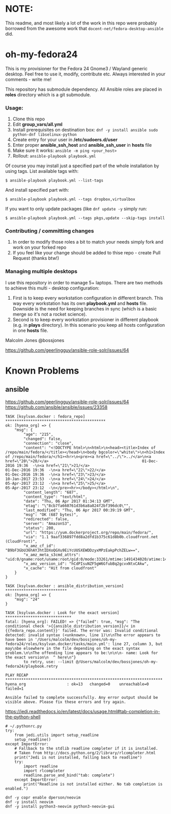 # NOTE:
This readme, and most likely a lot of the work in this repo were probably borrowed from the awesome work that `docent-net/fedora-desktop-ansible` did.

# oh-my-fedora24

This is my provisioner for the Fedora 24 Gnome3 / Wayland
generic desktop. Feel free to use it, modify, contribute etc.
Always interested in your comments - write me!

This repository has submodule dependency. All Ansible roles are placed in **roles** directory
which is a git submodule.

### Usage: ###

1. Clone this repo
1. Edit **group_vars/all.yml**
1. Install prerequisites on destination box: `dnf -y install ansible sudo python-dnf libselinux-python`
1. Create entry for your user in **/etc/sudoers.d/user**
1. Enter proper **ansible_ssh_host** and **ansible_ssh_user** in **hosts** file
1. Make sure it works: `ansible -m ping <your_host>`
1. Rollout: `ansible-playbook playbook.yml`

Of course you may install just a specified part of the
whole installation by using tags. List available tags
with:

`$ ansible-playbook playbook.yml --list-tags`

 And install specified part with:

`$ ansible-playbook playbook.yml --tags dropbox,virtualbox`

If you want to only update packages (like `dnf update -y` simply run:

`$ ansible-playbook playbook.yml --tags pkgs,update --skip-tags install`

### Contributing / committing changes ###

1. In order to modify those roles a bit to match your needs simply fork and work on your forked repo
1. If you feel like your change should be added to thise repo - create Pull Request (thanks btw!)

### Managing multiple desktops ###

I use this repository in order to manage 5+ laptops. There are two methods to achieve this
multi - desktop configuration:

1. First is to keep every workstation configuration in different branch. This way every workstation
   has its own **playbook.yml** and **hosts** file. Downside is the need for keeping branches in sync
   (which is a basic merge so it's not a rocket science).
1. Second is to keep every workstation provisioner in different playbook (e.g. in **plays** directory).
   In this scenario you keep all hosts configuration in one **hosts** file.

Malcolm Jones
@bossjones



https://github.com/geerlingguy/ansible-role-solr/issues/64


# Known Problems

## ansible

https://github.com/geerlingguy/ansible-role-solr/issues/64
https://github.com/ansible/ansible/issues/23358

```
TASK [ksylvan.docker : fedora_repo] ********************************************
ok: [hyena_org] => {
    "msg": {
        "age": "215",
        "changed": false,
        "connection": "close",
        "content": "<!DOCTYPE html>\n<html>\n<head><title>Index of /repo/main/fedora/</title></head>\n<body bgcolor=\"white\">\n<h1>Index of /repo/main/fedora/</h1><hr>\n<pre><a href=\"../\">../</a>\n<a href=\"20\">20/</a>                                         01-Dec-2016 19:36  -\n<a href=\"21\">21/</a>                                         01-Dec-2016 19:36  -\n<a href=\"22\">22/</a>                                         01-Dec-2016 19:36  -\n<a href=\"23\">23/</a>                                         10-Jan-2017 23:53  -\n<a href=\"24\">24/</a>                                         05-Apr-2017 23:12  -\n<a href=\"25\">25/</a>                                         05-Apr-2017 23:12  -\n</pre><hr></body></html>\n",
        "content_length": "687",
        "content_type": "text/html",
        "date": "Thu, 06 Apr 2017 01:34:13 GMT",
        "etag": "\"8cb7fa660761d3b6a8a824f2bf396dc0\"",
        "last_modified": "Thu, 06 Apr 2017 00:39:19 GMT",
        "msg": "OK (687 bytes)",
        "redirected": false,
        "server": "AmazonS3",
        "status": 200,
        "url": "https://yum.dockerproject.org/repo/main/fedora/",
        "via": "1.1 9aaf336897fdd8a2dfd1b375c61d8b0b.cloudfront.net (CloudFront)",
        "x_amz_cf_id": "B9bF3GbU36hAYJhtIDXoQGXu9EiYcUUSXEWDDzyxMPzEakpPchZELw==",
        "x_amz_meta_s3cmd_attrs": "uid:0/gname:root/uname:root/gid:0/mode:33261/mtime:1491434020/atime:1491434299/md5:8cb7fa660761d3b6a8a824f2bf396dc0/ctime:1491434020",
        "x_amz_version_id": "hCdPIsuNZF5gW6GfubBq2gcvxNtxCAkw",
        "x_cache": "Hit from cloudfront"
    }
}

TASK [ksylvan.docker : ansible_distribution_version] ***************************
ok: [hyena_org] => {
    "msg": "24"
}

TASK [ksylvan.docker : Look for the exact version] *****************************
fatal: [hyena_org]: FAILED! => {"failed": true, "msg": "The conditional check '>{{ansible_distribution_version}}/< in {{fedora_repo.content}}' failed. The error was: Invalid conditional detected: invalid syntax (<unknown>, line 1)\n\nThe error appears to have been in '/Users/malcolm/dev/bossjones/oh-my-fedora24/roles/ksylvan.docker/tasks/main.yml': line 27, column 3, but may\nbe elsewhere in the file depending on the exact syntax problem.\n\nThe offending line appears to be:\n\n\n- name: Look for the exact version\n  ^ here\n"}
        to retry, use: --limit @/Users/malcolm/dev/bossjones/oh-my-fedora24/playbook.retry

PLAY RECAP *********************************************************************
hyena_org                  : ok=13   changed=0    unreachable=0    failed=1

Ansible failed to complete successfully. Any error output should be
visible above. Please fix these errors and try again.

```


https://jedi.readthedocs.io/en/latest/docs/usage.html#tab-completion-in-the-python-shell

```
# ~/.pythonrc.py
try:
    from jedi.utils import setup_readline
    setup_readline()
except ImportError:
    # Fallback to the stdlib readline completer if it is installed.
    # Taken from http://docs.python.org/2/library/rlcompleter.html
    print("Jedi is not installed, falling back to readline")
    try:
        import readline
        import rlcompleter
        readline.parse_and_bind("tab: complete")
    except ImportError:
        print("Readline is not installed either. No tab completion is enabled.")
```

```
dnf -y copr enable dperson/neovim
dnf -y install neovim
dnf -y install python3-neovim python3-neovim-gui
```